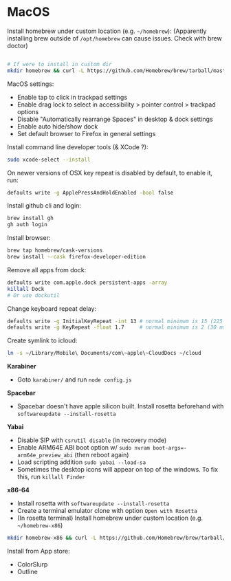 # MacOS

Install homebrew under custom location (e.g. `~/homebrew`):
(Apparently installing brew outside of `/opt/homebrew` can cause issues. Check with brew doctor)
```bash

# If were to install in custom dir
mkdir homebrew && curl -L https://github.com/Homebrew/brew/tarball/master | tar xz --strip 1 -C homebrew && export PATH="$HOME/homebrew/bin:$PATH"
```

MacOS settings:
- Enable tap to click in trackpad settings
- Enable drag lock to select in accessibility > pointer control > trackpad options
- Disable "Automatically rearrange Spaces" in desktop & dock settings
- Enable auto hide/show dock
- Set default browser to Firefox in general settings

Install command line developer tools (& XCode ?):

```bash
sudo xcode-select --install
```

On newer versions of OSX key repeat is disabled by default, to enable it, run:
```bash
defaults write -g ApplePressAndHoldEnabled -bool false
```

Install github cli and login:
```bash
brew install gh
gh auth login
```

Install browser:
```bash
brew tap homebrew/cask-versions
brew install --cask firefox-developer-edition
```

Remove all apps from dock:
```bash
defaults write com.apple.dock persistent-apps -array
killall Dock
# Or use dockutil
```

Change keyboard repeat delay:

```bash
defaults write -g InitialKeyRepeat -int 13 # normal minimum is 15 (225 ms)
defaults write -g KeyRepeat -float 1.7     # normal minimum is 2 (30 ms)
```

Create symlink to icloud:
```bash
ln -s ~/Library/Mobile\ Documents/com\~apple\~CloudDocs ~/cloud
```

**Karabiner**
- Goto `karabiner/` and run `node config.js`

**Spacebar**
- Spacebar doesn't have apple silicon built. Install rosetta beforehand with `softwareupdate --install-rosetta`

**Yabai**
- Disable SIP with `csrutil disable` (in recovery mode)
- Enable ARM64E ABI boot option w/ `sudo nvram boot-args=-arm64e_preview_abi` (then reboot again)
- Load scripting addition `sudo yabai --load-sa`
- Sometimes the desktop icons will appear on top of the windows. To fix this, run `killall Finder`

**x86-64**
- Install rosetta with `softwareupdate --install-rosetta`
- Create a terminal emulator clone with option `Open with Rosetta`
- (In rosetta terminal) Install homebrew under custom location (e.g. `~/homebrew-x86`)

```bash
mkdir homebrew-x86 && curl -L https://github.com/Homebrew/brew/tarball/master | tar xz --strip 1 -C homebrew-x86  # Same command as before
```

Install from App store:
- ColorSlurp
- Outline
